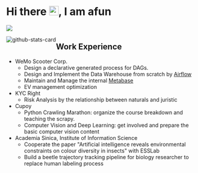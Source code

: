 # Hi there <a href="https://www.gautamkrishnar.com/"><img src="https://media.giphy.com/media/hvRJCLFzcasrR4ia7z/giphy.gif" width="25px"></a>, I am afun

![](https://komarev.com/ghpvc/?username=afunTW&style=flat)

<div style="float: left">
    <img src="https://github-readme-stats.vercel.app/api?username=afunTW&show_icons=true&bg_color=30,e96443,904e95&title_color=fff&text_color=fff&icon_color=fff" alt="github-stats-card" />
</div>

## Work Experience

- WeMo Scooter Corp.
    - Design a declarative generated process for DAGs.
    - Design and Implement the Data Warehouse from scratch by [Airflow](https://github.com/apache/airflow)
    - Maintain and Manage the internal [Metabase](https://github.com/metabase/metabase)
    - EV management optimization
- KYC Right
    - Risk Analysis by the relationship between naturals and juristic
- Cupoy
    - Python Crawling Marathon: organize the course breakdown and teaching the scrapy.
    - Computer Vision and Deep Learning: get involved and prepare the basic computer vision content
- Academia Sinica, Institute of Information Science
    - Cooperate the paper "Artificial intelligence reveals environmental constraints on colour diversity in insects" with ESSLab
    - Build a beetle trajectory tracking pipeline for biology researcher to replace human labeling process
